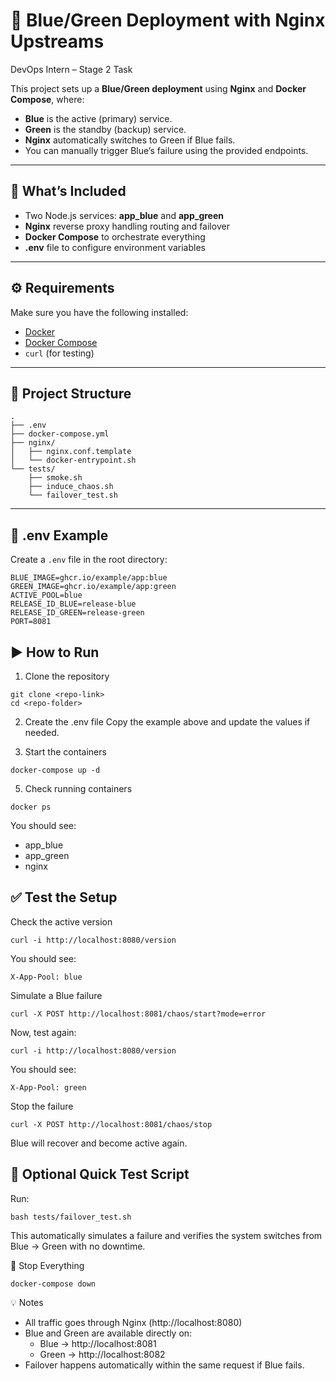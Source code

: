 # 🚀 Blue/Green Deployment with Nginx Upstreams  
DevOps Intern – Stage 2 Task  

This project sets up a **Blue/Green deployment** using **Nginx** and **Docker Compose**, where:
- **Blue** is the active (primary) service.
- **Green** is the standby (backup) service.
- **Nginx** automatically switches to Green if Blue fails.
- You can manually trigger Blue’s failure using the provided endpoints.

---

## 🧩 What’s Included
- Two Node.js services: **app_blue** and **app_green**
- **Nginx** reverse proxy handling routing and failover
- **Docker Compose** to orchestrate everything
- **.env** file to configure environment variables

---

## ⚙️ Requirements
Make sure you have the following installed:
- [Docker](https://docs.docker.com/get-docker/)
- [Docker Compose](https://docs.docker.com/compose/)
- `curl` (for testing)

---

## 📁 Project Structure
```
.
├── .env
├── docker-compose.yml
├── nginx/
│   ├── nginx.conf.template
│   └── docker-entrypoint.sh
└── tests/
    ├── smoke.sh
    ├── induce_chaos.sh
    └── failover_test.sh
```

---

## 🧾 .env Example
Create a `.env` file in the root directory:

```env
BLUE_IMAGE=ghcr.io/example/app:blue
GREEN_IMAGE=ghcr.io/example/app:green
ACTIVE_POOL=blue
RELEASE_ID_BLUE=release-blue
RELEASE_ID_GREEN=release-green
PORT=8081
```

## ▶️ How to Run
1. Clone the repository
```
git clone <repo-link>
cd <repo-folder>
```

2. Create the .env file
Copy the example above and update the values if needed.

3. Start the containers
```
docker-compose up -d
```

5. Check running containers
```
docker ps
```

You should see:
- app_blue
- app_green
- nginx


## ✅ Test the Setup
Check the active version
```
curl -i http://localhost:8080/version
```

You should see:
```
X-App-Pool: blue
```

Simulate a Blue failure
```
curl -X POST http://localhost:8081/chaos/start?mode=error
```

Now, test again:
```
curl -i http://localhost:8080/version
```

You should see:
```
X-App-Pool: green
```

Stop the failure
```
curl -X POST http://localhost:8081/chaos/stop
```
Blue will recover and become active again.

## 🧪 Optional Quick Test Script
Run:
```
bash tests/failover_test.sh
```
This automatically simulates a failure and verifies the system switches from Blue → Green with no downtime.

🧹 Stop Everything
```
docker-compose down
```

💡 Notes
- All traffic goes through Nginx (http://localhost:8080)
- Blue and Green are available directly on:
  - Blue → http://localhost:8081
  - Green → http://localhost:8082
- Failover happens automatically within the same request if Blue fails.
